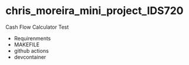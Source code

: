 # chris_moreira_mini_project_IDS720
Cash Flow Calculator Test

- Requirenments
- MAKEFILE
- github actions
- devcontainer

